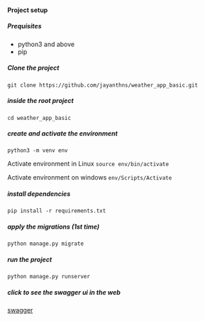 #### Project setup

##### Prequisites
- python3 and above
- pip

##### Clone the project
```git clone https://github.com/jayanthns/weather_app_basic.git```

##### inside the root project
```cd weather_app_basic```

##### create and activate the environment
```python3 -m venv env```

Activate environment in Linux
```source env/bin/activate```

Activate environment on windows
```env/Scripts/Activate```

##### install dependencies
```pip install -r requirements.txt```

##### apply the migrations (1st time)
```python manage.py migrate```

##### run the project
```python manage.py runserver```

##### click to see the swagger ui in the web
[swagger](http://localhost:8000/swagger)
